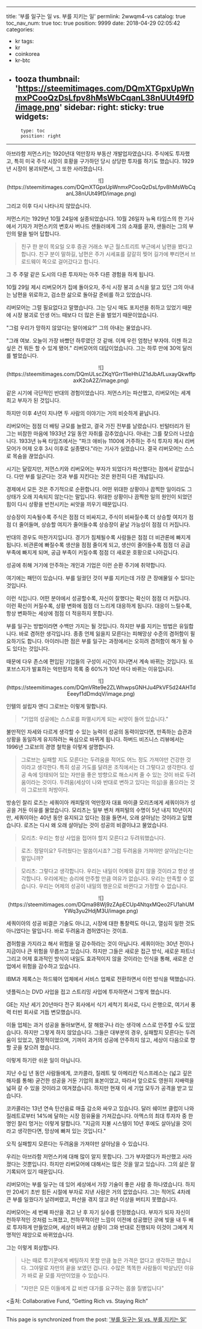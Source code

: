 
---
title: '부를 일구는 일 vs. 부를 지키는 일'
permlink: 2wwqm4-vs
catalog: true
toc_nav_num: true
toc: true
position: 9999
date: 2018-04-29 02:05:42
categories:
- kr
tags:
- kr
- coinkorea
- kr-btc
- tooza
thumbnail: 'https://steemitimages.com/DQmXTGpxUpWnmxPCooQzDsLfpv8hMsWbCqanL38nUUt49fD/image.png'
sidebar:
    right:
        sticky: true
widgets:
    -
        type: toc
        position: right
---


아브라함 저먼스키는 1920년대 억만장자 부동산 개발업자였습니다.  주식에도 투자했고, 특히 미국 주식 시장이 호황을 구가하던 당시 상당한 투자를 하기도 했습니다.  1929년 시장이 붕괴되면서, 그 또한 사라졌습니다. 

<center>
![](https://steemitimages.com/DQmXTGpxUpWnmxPCooQzDsLfpv8hMsWbCqanL38nUUt49fD/image.png)
</center>

그리고  이후 다시 나타나지 않았습니다.

저먼스키는 1929년 10월 24일에 실종되었습니다.  10월 26일자 뉴욕 타임스의 한 기사에서 기자가 저먼스키의 변호사 버나드 샌들러에게 그의 소재를 묻자, 샌들러는 그의 부인의 말을 빌어 답합니다. 

>친구 한 분이 목요일 오후 증권 거래소 부근 월스트리트 부근에서 남편을 봤다고 합니다.  친구 분이 말하길, 남편은 주가 시세표를 갈갈히 찢어 길가에 뿌리면서 브로드웨이 쪽으로 걸어갔다고 합니다.

그 주 주말 같은 도시의 다른 투자자는 아주 다른 경험을 하게 됩니다.

10월 29일 제시 리버모어가 집에 돌아오자, 주식 시장 붕괴 소식을 알고 있던 그의 아내는 남편을 위로하고, 검소한 삶으로 돌아갈 준비를 하고 있었습니다.

리버모어는 그럴 필요없다고 말했습니다.  그는 당시 매도 포지션을 취하고 있었기 때문에 시장 붕괴로 인생 어느 때보다 더 많은 돈을 벌었기 때문이었습니다.

"그럼 우리가 망하지 않았다는 말이에요?" 그의 아내는 물었습니다.

"그래 여보.  오늘이 가장 바빴던 하루였던 것 같애. 이제 우린 엄청난 부자야. 이젠 하고 싶은 건 뭐든 할 수 있게 됐어."  리버모어의 대답이었습니다. 그는 하루 만에 30억 달러를  벌었습니다.

<center>
![](https://steemitimages.com/DQmULscZKqYGrr11ieHhUZ1dJbAfLuxayQkwffpaxK2oA2Z/image.png)
</center>

같은 시기에 극단적인 반대의 경험이었습니다.  저먼스키는 파산했고, 리버모어는 세계 최고 부자가 된 것입니다. 

하지만 이후 4년이 지나면 두 사람의 이야기는 거의 비슷하게 끝납니다.

리버모어는 점점 더 배팅 규모를 늘렸고, 결국 가진 전부를 날렸습니다.  빈털터리가 된 그는 비참한 마음에 1933년 2일 동안 자취를 감추었습니다.  아내는 그를 찾으러 나섰습니다.  1933년 뉴욕 타임즈에서는 "파크 애비뉴 1100에 거주하는 주식 투자자 제시 리버모어가 어제 오후 3시 이후로 실종됐다."라는 기사가 실렸습니다.  결국 리버모어는 스스로 목숨을 끊었습니다. 

시기는 달랐지만, 저먼스키와 리버모어는 부자가 되었다가 파산했다는 점에서 같았습니다. 다만 부를 일군다는 것과 부를 지킨다는 것은 완전히 다른 개념입니다.

경제에서 모든 것은 주기적으로 순환합니다.  어떤 위대한 상황이나 끔찍한 일이라도 그 상태가 오래 지속되지 않는다는 말입니다.  위대한 상황이나 끔찍한 일의 원인이 되었던 힘이 다시 상황을 반전시키는 씨앗을 끼우기 때문입니다.

상승장이 지속될수록 주식은 점점 더 비싸지고, 주식이 비싸질수록 더 상승할 여지가 점점 더 줄어들며, 상승할 여지가 줄어들수록 상승장이 끝날 가능성이 점점 더 커집니다.  

반대의 경우도 마찬가지입니다.  경기가 침체될수록 사람들은 점점 더 비관론에 빠지게 됩니다.  비관론에 빠질수록 생산을 점점 줄이게 되고, 생산이 줄어들수록 점점 더 공급 부족에 빠지게 되며, 공급 부족이 커질수록 점점 더 새로운 호황으로 나아갑니다.

성공에 취해 거기에 안주하는 개인과 기업은 이런 순환 주기에 취약합니다.

여기에는 패턴이 있습니다. 부를 일궜던 것이 부를 지키는데 가장 큰 장애물일 수 있다는 것입니다. 

이런 식입니다.  어떤 분야에서 성공할수록, 자신이 잘했다는 확신이 점점 더 커집니다.  이런 확신이 커질수록, 상황 변화에 점점 더 느리게 대응하게 됩니다.  대응이 느릴수록, 항상 변화하는 세상에 점점 더 적응하지 못합니다.

부를 일구는 방법이라면 수백만 가지는 될 것입니다.  하지만 부를 지키는 방법은 유일합니다.  바로 겸허한 생각입니다. 종종 언제 잃을지 모른다는 피해망상 수준의 겸허함이 필요하기도 합니다.  아이러니한 점은 부를 일구는 과정에서는 오히려 겸허함이 해가 될 수도 있다는 것입니다. 

때문에 다우 존스에 편입된 기업들의 구성이 시간이 지나면서 계속 바뀌는 것입니다.  또 포브스지가 발표하는 억만장자 목록 중 60%가 10년 마다 바뀌는 이유입니다. 

<center>
![](https://steemitimages.com/DQmVRte9e2ZLWhwpsGNHJu4PkVF5d24AHTdEeeyf1dDmdqV/image.png)
</center>

인텔의 설립자 앤디 그로브는 이렇게 말합니다. 

>"기업의 성공에는 스스로를 파멸시키게 되는 씨앗이 들어 있습니다."  

불만적인 자세와 다르게 생각할 수 있는 능력이 성공의 동력이었다면, 만족하는 습관과 상황을 동일하게 유지하려는 욕심으로 바뀌게 됩니다.  하버드 비즈니스 리뷰에서는 1996년 그로브의 경영 철학을 이렇게 설명합니다.

>그로브는 실패할 지도 모른다는 두려움을 적어도 어느 정도 가져야만 건강한 것이라고 생각한다.  특히 성공 가도를 달려온 조직에서는 더 그렇다고 생각한다.  성공 속에 잉태되어 있는 자만을 좋은 방향으로 해소시켜 줄 수 있는 것이 바로 두려움이라는 것이다.  두려움(세상이 나와 반대로 변하고 있다는 의심)을 품으라는 것이 그로브의 처방이다. 

방송인 찰리 로즈는 세쿼이아 캐피탈의 억만장자 대표 마이클 모리츠에게 세쿼이아가 성공을 거둔 이유를 물었습니다.  모리츠는 일부 벤처 캐피털의 수명이 5년 내지 10년이지만, 세쿼이아는 40년 동안 유지되고 있다는 점을 들면서, 오래 살아남는 것이라고 답했습니다.  로즈는 다시 왜 오래 살아남는 것이 성공의 비결이냐고 물었습니다. 

>모리츠: 우리는 항상 사업을 접어야 할지 모른다고 두려워했습니다.

>로즈: 정말이요? 두려웠다는 말씀이시죠? 그럼 두려움을 가져야만 살아남는다는 말입니까?

>모리츠: 그렇다고 생각합니다.  우리는 내일이 어제와 같지 않을 것이라고 항상 생각합니다.  우리에게는 승리에 안주할 만큼  여유가 없습니다. 우리는 만족할 수 없습니다. 우리는 어제의 성공이 내일의 행운으로 바뀐다고 가정할 수 없습니다.

<center>
![](https://steemitimages.com/DQma98Wj9zZApECUp4NtqxMQeo2FU1ahUMYWq3yu2HdjM3U/image.png)
</center>

세쿼이아의 성공 비결은 기술도 아니고, 시장에 대한 통찰력도 아니고, 열심히 일한 것도 아니었다는 말입니다.  바로 두려움과 겸허였다는 것이죠.

겸허함을 가지라고 해서 위험을 덜 감수하라는 것이 아닙니다.  세쿼이아는 30년 전이나 지금이나 큰 위험을 무릅쓰고 있습니다.  하지만 그들은 새로운 접근 방식, 새로운 파트너 그리고 어제 효과적인 방식이 내일도 효과적이지 않을 것이라는 인식을 통해, 새로운 산업에서 위험을 감수하고 있습니다.

IBM과 제록스는 하드웨어 업체에서 서비스 업체로 전환하면서 이런 방식을 택했습니다. 

넷플릭스는 DVD 사업을 접고 스트리밍 사업에 투자하면서 그렇게 했습니다.

GE는 지난 세기 20년마다 전구 회사에서 식기 세척기 회사로, 다시 은행으로, 여기서 풍력 터빈 회사로 거듭 변모했습니다.

이들 업체는 과거 성공을 돌아보면서, 잘 해왔구나 라는 생각에 스스로 안주할 수도 있었습니다.  하지만 그렇게 하지 않았습니다.  그들은 대부분의 경우, 실패할지 모른다는 두려움이 있었고, 열정적이었으며, 기꺼이 과거의 성공에 안주하지 않고, 세상이 다음으로 향할 곳을 찾으려 했습니다. 

이렇게 하기란 쉬운 일이 아닙니다.

지난 수십 년 동안 사람들에게, 코카콜라, 질레트 및 아메리칸 익스프레스는 (넓고 깊은 해자를 통해) 굳건한 성공을 거둔 기업의 표본이었고, 따라서 앞으로도 영원히 지배력을 넓혀 갈 수 있을 것이라고 여겨졌습니다.  하지만 현재 이 세 기업 모두가 공격을 받고 있습니다. 

코카콜라는 13년 연속 탄산음료 매출 감소와 싸우고 있습니다.  달러 쉐이브 클럽이 나와 질레트로부터 14%에 달하는 시장 점유율을 가져갔습니다.  아멕스의 최대 투자자 중 한 명인 찰리 멍거는 이렇게 말합니다. "지금의 지불 시스템이 10년 후에도 살아남을 것이라고 생각한다면, 망상에 빠져 있는 것입니다." 

오직 실패할지 모른다는 두려움을 가져야만 살아남을 수 있습니다.

우리는 아브라함 저먼스키에 대해  많이 알지 못합니다.  그가 부자였다가 파산했고 사라졌다는 것뿐입니다.  하지만 리버모어에 대해서는 많은 것을 알고 있습니다. 그의 삶은 잘 기록되어 있기 때문입니다.

리버모어는 부를 일구는 데 있어 세상에서 가장 기술이 좋은 사람 중 하나였습니다.  하지만 20세기 초반 힘든 시절에 부자로 지낸 사람은 거의 없었습니다.  그는 적어도 4차례 큰 부를 일궜다가 날려버렸고, 파산을 겪지 않고 8년 이상을 버티지 못했습니다. 

리버모어는 세 번째 파산을 겪고 난 후 자기 실수를 인정했습니다.  부자가 되자 자신이 천하무적인 것처럼 느껴졌고, 천하무적이란 느낌이 이전에 성공했던 곳에 빚을 내 두 배로 투자하게 만들었으며, 세상이 바뀌고 상황이 그와 반대로 진행되자 이것이 그에게 치명적인 재앙으로 바뀌었습니다.

그는 이렇게 회상합니다.

>나는 때로 투기꾼에게 베팅하지 못할 만큼 높은 가격은 없다고 생각하곤 했습니다. 그야말로 자만의 끝을 보였던 겁니다.  수많은 똑똑한 사람들이 박살났던 이유가 바로 끝 모를 자만이었을 수 있습니다.

>"자만은 모든 이들에게 값 비싼 대가를 요구하는 몹쓸 질병입니다"

<출처: Collaborative Fund, “Getting Rich vs. Staying Rich”

- - -

This page is synchronized from the post: ['부를 일구는 일 vs. 부를 지키는 일'](https://steemit.com/@pius.pius/2wwqm4-vs)
